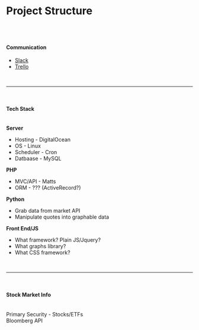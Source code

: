 <h1>Project Structure</h1>
<br><br>
<strong><h4>Communication</h4></strong>
<ul>
<li><a href="https://lighthouse.slack.com/messages/alpha/">Slack</a></li>
<li><a href="https://trello.com/alpha223">Trello</a></li>
</ul>
<br><hr></br>
<strong><h4>Tech Stack</h4></strong>
<br>
<strong>Server</strong>
<ul>
<li>Hosting - DigitalOcean</li>
<li>OS - Linux</li>
<li>Scheduler - Cron</li>
<li>Datbaase - MySQL</li>
</ul>
<strong>PHP</strong>
<ul>
<li>MVC/API - Matts</li>
<li>ORM - ??? (ActiveRecord?)</li>
</ul>
<strong>Python</strong>
<ul>
<li>Grab data from market API</li>
<li>Manipulate quotes into graphable data</li>
</ul>
<strong>Front End/JS</strong>
<ul>
<li>What framework? Plain JS/Jquery?</li>
<li>What graphs library?</li>
<li>What CSS framework?</li>
</ul>
<br>
<hr>
<br>
<h4><strong>Stock Market Info</h4></strong>
<br>
Primary Security - Stocks/ETFs<br>
Bloomberg API

